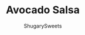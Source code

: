 ---
layout: ../../layouts/MarkdownPostLayout.astro
title: Avocado Salsa
author: ShugarySweets
pubDate: 2020-07-10
description: "This light, easy, and chunky salsa recipe is made with ripe plum tomatoes, creamy avocados, red onion, apple cider vinegar, feta, and more! Serve it with tortilla or pita chips or use as a topping on tacos!"
image_url: https://www.shugarysweets.com/wp-content/uploads/2020/07/tomato-avocado-salsa-recipe-4-scaled.jpg
tags: ["Appetizers","Mexican"]
calories: 174
protein: 4
carbohydrates: 8
fats: 15
fiber: 4
ingredients: ["1 Avocado, peeled, pitted, diced","2 plum tomatoes, diced","¼ cup red onion, mined","1 tablespoon apple cider vinegar","1 tablespoon olive oil","1 tablespoon chopped parsley","½ lime, juiced","¼ teaspoon kosher salt","¼ teaspoon ground black pepper","½ cup feta cheese"]
serves: 4
time: "10 minutes"
prepTime: "10 minutes"
instructions: ["Add all ingredients to a large bowl and toss to combine.","Serve immediately for best results."]
nutrition: ["174 calories","8 grams carbohydrates","17 milligrams cholesterol","15 grams fat","4 grams fiber","4 grams protein","4 grams saturated fat","311 grams sodium","3 grams sugar","0 grams trans fat","10 grams unsaturated fat"]
---
